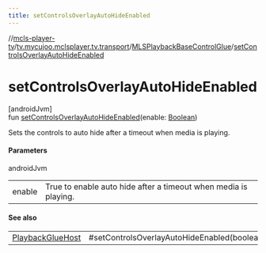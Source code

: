 ```yaml
---
title: setControlsOverlayAutoHideEnabled
---
```

//[mcls-player-tv](../../../index.html)/[tv.mycujoo.mclsplayer.tv.transport](../index.html)/[MLSPlaybackBaseControlGlue](index.html)/[setControlsOverlayAutoHideEnabled](set-controls-overlay-auto-hide-enabled.html)



# setControlsOverlayAutoHideEnabled



[androidJvm]\
fun [setControlsOverlayAutoHideEnabled](set-controls-overlay-auto-hide-enabled.html)(enable: [Boolean](https://kotlinlang.org/api/latest/jvm/stdlib/kotlin/-boolean/index.html))



Sets the controls to auto hide after a timeout when media is playing.



#### Parameters


androidJvm

| | |
|---|---|
| enable | True to enable auto hide after a timeout when media is playing. |



#### See also


| | |
|---|---|
| [PlaybackGlueHost](https://developer.android.com/reference/kotlin/androidx/leanback/media/PlaybackGlueHost.html) | #setControlsOverlayAutoHideEnabled(boolean) |



